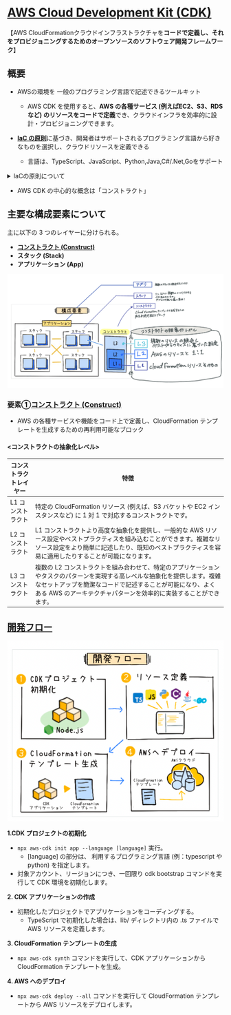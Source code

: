 # [AWS Cloud Development Kit (CDK)](https://aws.amazon.com/jp/cdk/)

【AWS CloudFormationクラウドインフラストラクチャを**コードで定義し、それをプロビジョニングするためのオープンソースのソフトウェア開発フレームワーク**】

## 概要

- AWSの環境を 一般のプログラミング言語で記述できるツールキット
  - AWS CDK を使用すると、**AWS の各種サービス (例えばEC2、S3、RDS など) のリソースをコードで定義**でき、クラウドインフラを効率的に設計・プロビジョニングできます。

- [**IaC の原則**](https://aws.amazon.com/jp/builders-flash/202309/awsgeek-aws-cdk/#:~:text=AWS%20CDK%20%E3%81%AE%E6%A7%8B%E6%88%90%E8%A6%81%E7%B4%A0,%E3%81%AE%E7%B5%84%E3%81%BF%E5%90%88%E3%82%8F%E3%81%9B%E3%82%92%E8%A1%A8%E3%81%97%E3%81%BE%E3%81%99%E3%80%82)に基づき、開発者はサポートされるプログラミング言語から好きなものを選択し、クラウドリソースを定義できる
  - 言語は、TypeScript、JavaScript、Python,Java,C#/.Net,Goをサポート

<details>

  <summary>IaCの原則について</summary>

  [**IaC の原則(Infrastructure as Code)**](https://aws.amazon.com/jp/builders-flash/202309/awsgeek-aws-cdk/#:~:text=AWS%20CDK%20%E3%81%AE%E6%A7%8B%E6%88%90%E8%A6%81%E7%B4%A0,%E3%81%AE%E7%B5%84%E3%81%BF%E5%90%88%E3%82%8F%E3%81%9B%E3%82%92%E8%A1%A8%E3%81%97%E3%81%BE%E3%81%99%E3%80%82)

 ![alt text](pic/Iac.png)

  >手動のプロセスや設定の代わりに、**コードを使用してインフラストラクチャの管理とプロビジョニングを行うこと**.<br>
  **インフラの構成や設定をコード化**するため、手動設定によるエラーを減らし、一貫性を確保

  [利点]

- **一貫性**<br>
  コードによるインフラの管理は、設定ミスやヒューマンエラーのリスクを減らし、環境の一貫性を保持します。
- **再利用性**<br>
  コード化されたインフラは再利用可能で、新しい環境のセットアップ時間を短縮します。
- **バージョン管理**<br>
  インフラの設定はコードとしてバージョン管理システムに保存され、変更履歴を追跡できます。
- **自動化**<br>
  デプロイに関連する作業の自動化が容易になり、効率性と速度が向上します。

</details>

- AWS CDK の中心的な概念は「コンストラクト」

## 主要な構成要素について

主に以下の 3 つのレイヤーに分けられる。

- [**コンストラクト (Construct)**](https://docs.aws.amazon.com/ja_jp/cdk/v2/guide/constructs.html)
- **スタック (Stack)**
- **アプリケーション (App)**

![](pic/cdk_kousei.jpg)

### 要素①[**コンストラクト (Construct)**](https://docs.aws.amazon.com/ja_jp/cdk/v2/guide/constructs.html)

- AWS の各種サービスや機能をコード上で定義し、CloudFormation テンプレートを生成するための再利用可能なブロック

#### <コンストラクトの抽象化レベル>

| コンストラクトレイヤー | 特徴 |
|---------------------|-----|
| L1 コンストラクト | 特定の CloudFormation リソース (例えば、S3 バケットや EC2 インスタンスなど) に 1 対 1 で対応するコンストラクトです。 |
| L2 コンストラクト | L1 コンストラクトより高度な抽象化を提供し、一般的な AWS リソース設定やベストプラクティスを組み込むことができます。複雑なリソース設定をより簡単に記述したり、既知のベストプラクティスを容易に適用したりすることが可能になります。 |
| L3 コンストラクト | 複数の L2 コンストラクトを組み合わせて、特定のアプリケーションやタスクのパターンを実現する高レベルな抽象化を提供します。複雑なセットアップを簡潔なコードで記述することが可能になり、よくある AWS のアーキテクチャパターンを効率的に実装することができます。 |

## [開発フロー](https://aws.amazon.com/jp/builders-flash/202309/awsgeek-aws-cdk/#:~:text=AWS%20CDK%20%E3%81%AE%E6%A7%8B%E6%88%90%E8%A6%81%E7%B4%A0,%E3%81%AE%E7%B5%84%E3%81%BF%E5%90%88%E3%82%8F%E3%81%9B%E3%82%92%E8%A1%A8%E3%81%97%E3%81%BE%E3%81%99%E3%80%82)

![alt text](pic/cdk_develop.png)

**1.CDK プロジェクトの初期化**

- `npx aws-cdk init app --language [language]` 実行。
  - [language] の部分は、 利用するプログラミング言語 (例：typescript や python) を指定します。
- 対象アカウント、リージョンにつき、一回限り cdk bootstrap コマンドを実行して CDK 環境を初期化します。

**2. CDK アプリケーションの作成**

- 初期化したプロジェクトでアプリケーションをコーディングする。
  - TypeScript で初期化した場合は、lib/ ディレクトリ内の .ts ファイルで AWS リソースを定義します。

**3. CloudFormation テンプレートの生成**

- `npx aws-cdk synth` コマンドを実行して、CDK アプリケーションからCloudFormation テンプレートを生成。

**4. AWS へのデプロイ**

- `npx aws-cdk deploy --all` コマンドを実行して CloudFormation テンプレートから AWS リソースをデプロイします。
